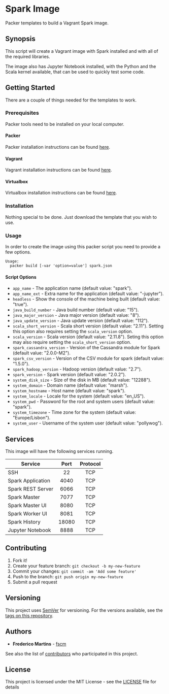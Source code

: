 # Spark Image

Packer templates to build a Vagrant Spark image.

## Synopsis

This script will create a Vagrant image with Spark installed and with all of
the required libraries.

The image also has Jupyter Notebook installed, with the Python and the Scala
kernel available, that can be used to quickly test some code.

## Getting Started

There are a couple of things needed for the templates to work.

### Prerequisites

Packer tools need to be installed on your local computer.

#### Packer

Packer installation instructions can be found [here](https://www.packer.io/docs/installation.html).

#### Vagrant

Vagrant installation instructions can be found [here](https://www.vagrantup.com/docs/installation/).

#### Virtualbox

Virtualbox installation instructions can be found [here](https://www.virtualbox.org/wiki/Downloads).

### Installation

Nothing special to be done. Just download the template that you wish to use.

### Usage

In order to create the image using this packer script you need to provide a
few options.

```
Usage:
  packer build [-var 'option=value'] spark.json
```

#### Script Options
- `app_name` - The application name (default value: "spark").
- `app_name_ext` - Extra name for the application (default value: "-jupyter").
- `headless` - Show the console of the machine being built (default value: "true").
- `java_build_number` - Java build number (default value: "15").
- `java_major_version` - Java major version (default value: "8").
- `java_update_version` - Java update version (default value: "112").
- `scala_short_version` - Scala short version (default value: "2.11"). Setting this option also requires setting the `scala_version` option.
- `scala_version` - Scala version (default value: "2.11.8"). Seting this option may also require setting the `scala_short_version` option.
- `spark_cassandra_version` - Version of the Cassandra module for Spark (default value: "2.0.0-M2").
- `spark_csv_version` - Version of the CSV module for spark (default value: "1.5.0").
- `spark_hadoop_version` - Hadoop version (default value: "2.7").
- `spark_version` - Spark version (default value: "2.0.2").
- `system_disk_size` - Size of the disk in MB (default value: "12288").
- `system_domain` - Domain name (default value: "marsh").
- `system_hostname` - Host name (default value: "spark").
- `system_locale` - Locale for the system (default value: "en_US").
- `system_pwd` - Password for the root and system users (default value: "spark").
- `system_timezone` - Time zone for the system (default value: "Europe/Lisbon").
- `system_user` - Username of the system user (default value: "pollywog").

## Services

This image will have the following services running.

| Service           | Port   | Protocol |
|-------------------|:------:|:--------:|
| SSH               | 22     |    TCP   |
| Spark Application | 4040   |    TCP   |
| Spark REST Server | 6066   |    TCP   |
| Spark Master      | 7077   |    TCP   |
| Spark Master UI   | 8080   |    TCP   |
| Spark Worker UI   | 8081   |    TCP   |
| Spark History     | 18080  |    TCP   |
| Jupyter Notebook  | 8888   |    TCP   |

## Contributing

1. Fork it!
2. Create your feature branch: `git checkout -b my-new-feature`
3. Commit your changes: `git commit -am 'Add some feature'`
4. Push to the branch: `git push origin my-new-feature`
5. Submit a pull request

## Versioning

This project uses [SemVer](http://semver.org/) for versioning. For the versions
available, see the [tags on this repository](https://github.com/fscm/packer-templates/tags).

## Authors

* **Frederico Martins** - [fscm](https://github.com/fscm)

See also the list of [contributors](https://github.com/fscm/packer-templates/contributors)
who participated in this project.

## License

This project is licensed under the MIT License - see the [LICENSE](https://github.com/fscm/packer-templates/LICENSE)
file for details

